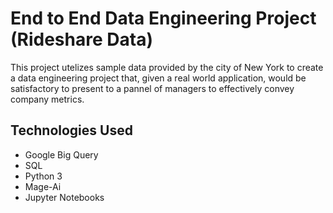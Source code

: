 End to End Data Engineering Project (Rideshare Data)
=====================================================

This project utelizes sample data provided by the city of New York to create a data engineering project that, given a real world application,
  would be satisfactory to present to a pannel of managers to effectively convey company metrics.

Technologies Used
------------------

<ul>
  <li>Google Big Query</li>
  <li>SQL</li>
  <li>Python 3</li>
  <li>Mage-Ai</li>
  <li>Jupyter Notebooks</li>
</ul>
